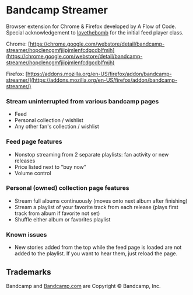 # Bandcamp Streamer
Browser extension for Chrome & Firefox developed by A Flow of Code. Special acknowledgement to [lovethebomb](https://github.com/lovethebomb/) for the initial feed player class.

Chrome: [https://chrome.google.com/webstore/detail/bandcamp-streamer/hopclencgmfjiipjmlenfcdgcdblfmjh](https://chrome.google.com/webstore/detail/bandcamp-streamer/hopclencgmfjiipjmlenfcdgcdblfmjh)

Firefox: [https://addons.mozilla.org/en-US/firefox/addon/bandcamp-streamer/](https://addons.mozilla.org/en-US/firefox/addon/bandcamp-streamer/)

### Stream uninterrupted from various bandcamp pages
  * Feed
  * Personal collection / wishlist
  * Any other fan's collection / wishlist
      
### Feed page features 
  * Nonstop streaming from 2 separate playlists: fan activity or new releases
  * Price listed next to "buy now"
  * Volume control
  
### Personal (owned) collection page features
  * Stream full albums continuously (moves onto next album after finishing) 
  * Stream a playlist of your favorite track from each release (plays first track from album if favorite not set)
  * Shuffle either album or favorites playlist 

### Known issues
  * New stories added from the top while the feed page is loaded are not added to the playlist. If you want to hear them, just reload the page.


## Trademarks

Bandcamp and [Bandcamp.com](http://www.bandcamp.com) are Copyright © Bandcamp, Inc.